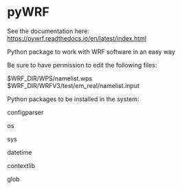 # pyWRF

See the documentation here: https://pywrf.readthedocs.io/en/latest/index.html

Python package to work with WRF software in an easy way

Be sure to have permission to edit the following files:

$WRF_DIR/WPS/namelist.wps
$WRF_DIR/WRFV3/test/em_real/namelist.input

Python packages to be installed in the system:

configparser

os

sys

datetime

contextlib

glob


